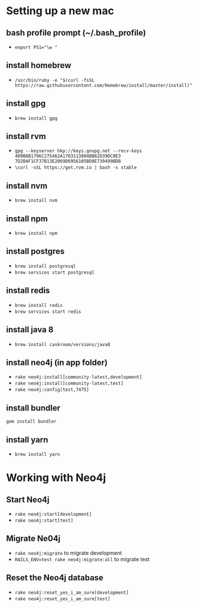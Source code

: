 # Setting up a new mac

## bash profile prompt (~/.bash_profile)
+ `export PS1="\w "`

## install homebrew
+ `/usr/bin/ruby -e "$(curl -fsSL https://raw.githubusercontent.com/Homebrew/install/master/install)"`

## install gpg
+ `brew install gpg`

## install rvm
+ `gpg --keyserver hkp://keys.gnupg.net --recv-keys 409B6B1796C275462A1703113804BB82D39DC0E3 7D2BAF1CF37B13E2069D6956105BD0E739499BDB`
+ `\curl -sSL https://get.rvm.io | bash -s stable`

## install nvm
+ `brew install nvm`

## install npm
+ `brew install npm`

## install postgres
+ `brew install postgresql`
+ `brew services start postgresql`

## install redis
+ `brew install redis`
+ `brew services start redis`

## install java 8
+ `brew install caskroom/versions/java8`

## install neo4j (in app folder)
+ `rake neo4j:install[community-latest,development]`
+ `rake neo4j:install[community-latest,test]`
+ `rake neo4j:config[test,7475]`

## install bundler
`gem install bundler`

## install yarn
+ `brew install yarn`

# Working with Neo4j

## Start Neo4j
+ `rake neo4j:start[development]`
+ `rake neo4j:start[test]`

## Migrate Ne04j
+ `rake neo4j:migrate` to migrate development
+ `RAILS_ENV=test rake neo4j:migrate:all` to migrate test

## Reset the Neo4j database
+ `rake neo4j:reset_yes_i_am_sure[development]`
+ `rake neo4j:reset_yes_i_am_sure[test]`

